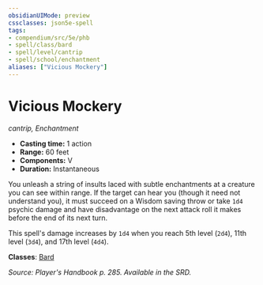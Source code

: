 ```yaml
---
obsidianUIMode: preview
cssclasses: json5e-spell
tags:
- compendium/src/5e/phb
- spell/class/bard
- spell/level/cantrip
- spell/school/enchantment
aliases: ["Vicious Mockery"]
---
```

# Vicious Mockery
*cantrip, Enchantment*  

- **Casting time:** 1 action
- **Range:** 60 feet
- **Components:** V
- **Duration:** Instantaneous

You unleash a string of insults laced with subtle enchantments at a creature you can see within range. If the target can hear you (though it need not understand you), it must succeed on a Wisdom saving throw or take `1d4` psychic damage and have disadvantage on the next attack roll it makes before the end of its next turn.

This spell's damage increases by `1d4` when you reach 5th level (`2d4`), 11th level (`3d4`), and 17th level (`4d4`).

**Classes**: [Bard](compendium/classes/bard.md)

*Source: Player's Handbook p. 285. Available in the SRD.*